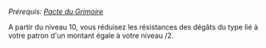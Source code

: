 *Prérequis: [Pacte du Grimoire](../../../1.%20Talent%20de%20base/Faveur%20de%20pacte.md#Pacte%20du%20Grimoire)*

A partir du niveau 10, vous réduisez les résistances  des dégâts du type lié à votre patron d'un montant égale à votre niveau /2.